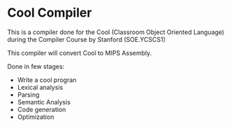 # Cool Compiler

This is a compiler done for the Cool (Classroom Object Oriented Language) during the Compiler Course by Stanford (SOE.YCSCS1)

This compiler will convert Cool to MIPS Assembly.

Done in few stages:
  - Write a cool progran
  - Lexical analysis
  - Parsing
  - Semantic Analysis
  - Code generation
  - Optimization
